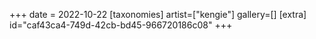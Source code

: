 +++
date = 2022-10-22
[taxonomies]
artist=["kengie"]
gallery=[]
[extra]
id="caf43ca4-749d-42cb-bd45-966720186c08"
+++